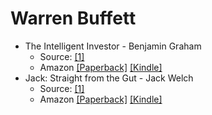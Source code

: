 
# Warren Buffett

- The Intelligent Investor - Benjamin Graham
  - Source: [[1]](https://business.financialpost.com/business-insider/warren-buffett-book-picks)
  - Amazon
  [[Paperback]](https://www.amazon.com/Intelligent-Investor-Definitive-Investing-Essentials/dp/0060555661)
  [[Kindle]](https://www.amazon.com/Intelligent-Investor-Collins-Business-Essentials-ebook/dp/B000FC12C8/)
- Jack: Straight from the Gut - Jack Welch
  - Source: [[1]](https://business.financialpost.com/business-insider/warren-buffett-book-picks)
  - Amazon
    [[Paperback]](https://www.amazon.com/Jack-Straight-Gut-Welch/dp/0446690686)
    [[Kindle]](https://www.amazon.com/Jack-learned-leading-company-people-ebook/dp/B00C2UUB9G)

